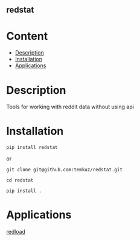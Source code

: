 redstat
---

# Content

- [Description](#description)
- [Installation](#installation)
- [Applications](#applications)

# Description

Tools for working with reddit data without using api

# Installation

```commandline
pip install redstat
```

or

```commandline
git clone git@github.com:temkuz/redstat.git
```

```commandline
cd redstat
```

```commandline
pip install .
```

# Applications

[redload](docs/redload.md)